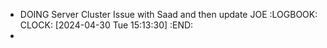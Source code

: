 - DOING Server Cluster Issue with Saad and then update JOE
  :LOGBOOK:
  CLOCK: [2024-04-30 Tue 15:13:30]
  :END:
-